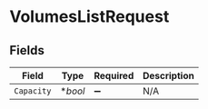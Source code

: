 # VolumesListRequest


## Fields

| Field              | Type               | Required           | Description        |
| ------------------ | ------------------ | ------------------ | ------------------ |
| `Capacity`         | **bool*            | :heavy_minus_sign: | N/A                |